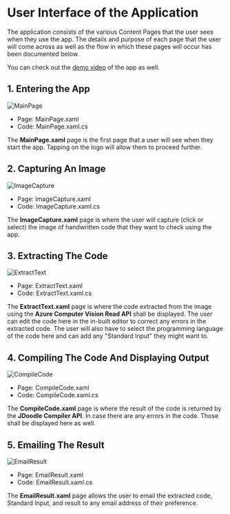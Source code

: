 # User Interface of the Application

The application consists of the various Content Pages that the user sees when they use the app. The details and purpose of each page that the user will come across as well as the flow in which these pages will occur has been documented below.

You can check out the [demo video](https://onedrive.live.com/embed?cid=703B19A0781C4859&resid=703B19A0781C4859%21152&authkey=AK5y1O1E3EKQbzg) of the app as well.

## 1. Entering the App
 
![MainPage](https://upload.wikimedia.org/wikipedia/commons/thumb/1/17/MainPage.jpg/280px-MainPage.jpg)

* Page: MainPage.xaml
* Code: MainPage.xaml.cs

The **MainPage.xaml** page is the first page that a user will see when they start the app. Tapping on the logo will allow them to proceed further.

## 2. Capturing An Image

![ImageCapture](https://upload.wikimedia.org/wikipedia/commons/thumb/e/ef/ImageCapture.jpg/280px-ImageCapture.jpg)

* Page: ImageCapture.xaml
* Code: ImageCapture.xaml.cs

The **ImageCapture.xaml** page is where the user will capture (click or select) the image of handwritten code that they want to check using the app.

## 3. Extracting The Code

![ExtractText](https://upload.wikimedia.org/wikipedia/commons/thumb/e/e0/ExtractText.jpg/280px-ExtractText.jpg)

* Page: ExtractText.xaml
* Code: ExtractText.xaml.cs

The **ExtractText.xaml** page is where the code extracted from the image using the **Azure Computer Vision Read API** shall be displayed. The user can edit the code here in the in-built editor to correct any errors in the extracted code. The user will also have to select the programming language of the code here and can add any "Standard Input" they might want to.

## 4. Compiling The Code And Displaying Output

![CompileCode](https://upload.wikimedia.org/wikipedia/commons/thumb/e/e4/CompileCode.jpg/280px-CompileCode.jpg)

* Page: CompileCode.xaml
* Code: CompileCode.xaml.cs

The **CompileCode.xaml** page is where the result of the code is returned by the **JDoodle Compiler API**. In case there are any errors in the code. Those shall be displayed here as well.

## 5. Emailing The Result

![EmailResult](https://upload.wikimedia.org/wikipedia/commons/thumb/9/93/EmailResult.jpg/280px-EmailResult.jpg)

* Page: EmailResult.xaml
* Code: EmailResult.xaml.cs

The **EmailResult.xaml** page allows the user to email the extracted code, Standard Input, and result to any email address of their preference.
